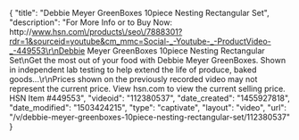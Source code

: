 {
    "title": "Debbie Meyer GreenBoxes 10piece Nesting Rectangular Set",
    "description": "For More Info or to Buy Now: http:\/\/www.hsn.com\/products\/seo\/7888301?rdr=1&sourceid=youtube&cm_mmc=Social-_-Youtube-_-ProductVideo-_-449553\r\nDebbie Meyer GreenBoxes 10piece Nesting Rectangular Set\nGet the most out of your food with Debbie Meyer GreenBoxes. Shown in independent lab testing to help extend the life of produce, baked goods...\r\nPrices shown on the previously recorded video may not represent the current price.  View hsn.com to view the current selling price. HSN Item #449553",
    "videoid": "112380537",
    "date_created": "1455927818",
    "date_modified": "1503424215",
    "type": "captivate",
    "layout": "video",
    "url": "\/v\/debbie-meyer-greenboxes-10piece-nesting-rectangular-set\/112380537"
}